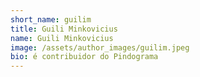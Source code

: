 ```yaml
---
short_name: guilim
title: Guili Minkovicius
name: Guili Minkovicius
image: /assets/author_images/guilim.jpeg
bio: é contribuidor do Pindograma
---
```

